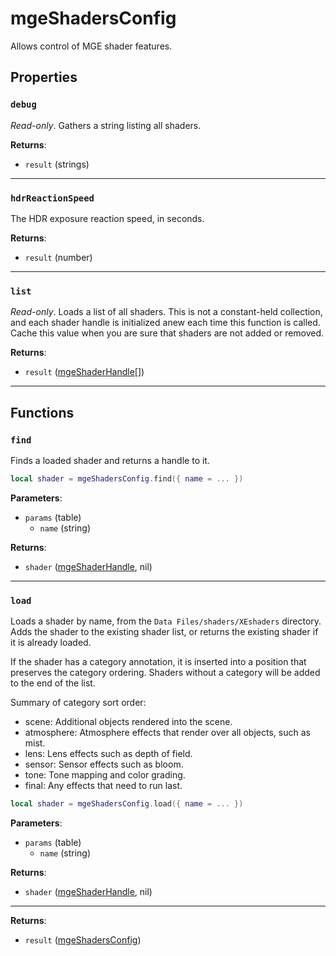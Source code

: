# mgeShadersConfig

Allows control of MGE shader features.

## Properties

### `debug`

*Read-only*. Gathers a string listing all shaders.

**Returns**:

* `result` (strings)

***

### `hdrReactionSpeed`

The HDR exposure reaction speed, in seconds.

**Returns**:

* `result` (number)

***

### `list`

*Read-only*. Loads a list of all shaders. This is not a constant-held collection, and each shader handle is initialized anew each time this function is called. Cache this value when you are sure that shaders are not added or removed.

**Returns**:

* `result` ([mgeShaderHandle](../../types/mgeShaderHandle)[])

***

## Functions

### `find`

Finds a loaded shader and returns a handle to it.

```lua
local shader = mgeShadersConfig.find({ name = ... })
```

**Parameters**:

* `params` (table)
	* `name` (string)

**Returns**:

* `shader` ([mgeShaderHandle](../../types/mgeShaderHandle), nil)

***

### `load`

Loads a shader by name, from the `Data Files/shaders/XEshaders` directory. Adds the shader to the existing shader list, or returns the existing shader if it is already loaded.

If the shader has a category annotation, it is inserted into a position that preserves the category ordering. Shaders without a category will be added to the end of the list.

Summary of category sort order:
* scene: Additional objects rendered into the scene.
* atmosphere: Atmosphere effects that render over all objects, such as mist.
* lens: Lens effects such as depth of field.
* sensor: Sensor effects such as bloom.
* tone: Tone mapping and color grading.
* final: Any effects that need to run last.

```lua
local shader = mgeShadersConfig.load({ name = ... })
```

**Parameters**:

* `params` (table)
	* `name` (string)

**Returns**:

* `shader` ([mgeShaderHandle](../../types/mgeShaderHandle), nil)

***

**Returns**:

* `result` ([mgeShadersConfig](../../types/mgeShadersConfig))

